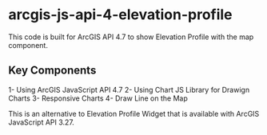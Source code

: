 # arcgis-js-api-4-elevation-profile

This code is built for ArcGIS API 4.7 to show Elevation Profile with the map component. 


## Key Components

1- Using ArcGIS JavaScript API 4.7 
2- Using Chart JS Library for Drawign Charts
3- Responsive Charts
4- Draw Line on the Map


This is an alternative to Elevation Profile Widget that is available with ArcGIS JavaScript API 3.27. 



